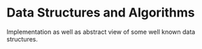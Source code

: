 # Data Structures and Algorithms
Implementation as well as abstract view of some well known data structures.
